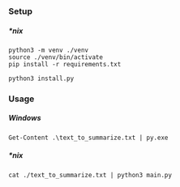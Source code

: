 ### Setup
##### *nix
    python3 -m venv ./venv
    source ./venv/bin/activate
    pip install -r requirements.txt

    python3 install.py
    
### Usage
##### Windows
    Get-Content .\text_to_summarize.txt | py.exe 

##### *nix
    cat ./text_to_summarize.txt | python3 main.py
